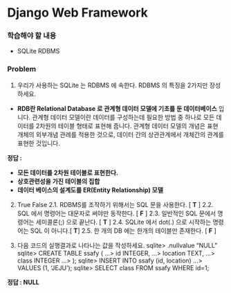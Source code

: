 # Django Web Framework

### 학습해야 할 내용

- SQLite RDBMS



### Problem

1. 우리가 사용하는  SQLite 는 RDBMS 에 속한다.  RDBMS 의 특징을 2가지만 장성하세요.

- **RDB란 Relational Database 로 관계형 데이터 모델에 기초를 둔 데이터베이스** 입니다. 관계형 데이터 모델이란 데이터를 구성하는데 필요한 방법 중 하나로 모든 데이터를 2차원의 테이블 형태로 표현해 줍니다. 관계형 데이터 모델의 개념은 표현 개체의 외부개념 관례를 적용한 것으로, 데이터 간의 상관관계에서 개체간의 관계를 표현한 것입니다.



**정답 :** 

- **모든 데이터를 2차원 테이블로 표현한다.**
- **상호관련성을 가진 테이블의 집합**
- **데이터 베이스의 설계도를 ER(Entity Relationship) 모델**



2. True False
   2.1. RDBMS를 조작하기 위해서는 SQL 문을 사용한다. [ **T** ]
   2.2. SQL 에서 명령어는 대문자로 써야만 동작한다. [ **F** ]
   2.3. 일반적인 SQL 문에서 명령어는 세미콜론(;) 으로 끝난다. [ **T** ]
   2.4. SQLite 에서 dot(.) 으로 시작하는 명령어는 SQL 이 아니다.[ **T**]
   2.5. 한 개의 DB 에는 한개의 테이블만 존재한다. [ **F** ]



3. 다음 코드의 실행결과로 나타나는 값을 작성하세요.
   sqlite> .nullvalue “NULL”
   sqlite> CREATE TABLE ssafy (
   ...> id INTEGER,
   ...> location TEXT,
   ...> class INTEGER
   ...> );
   sqlite> INSERT INTO ssafy (id, location)
   ...> VALUES (1, ‘JEJU’);
   sqlite> SELECT class FROM ssafy WHERE id=1;

**정답 : NULL**